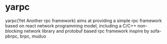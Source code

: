 # yarpc
yarpc(Yet Another rpc framework) aims at providing a simple rpc framework based on react network
programming model, including a C/C++ non-blocking network library and protobuf based rpc framework
inspire by sofa-pbrpc, brpc, muduo
